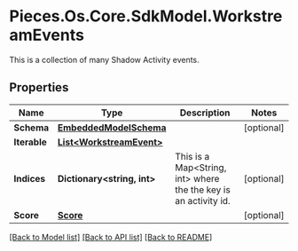 # Pieces.Os.Core.SdkModel.WorkstreamEvents
This is a collection of many Shadow Activity events.

## Properties

Name | Type | Description | Notes
------------ | ------------- | ------------- | -------------
**Schema** | [**EmbeddedModelSchema**](EmbeddedModelSchema.md) |  | [optional] 
**Iterable** | [**List&lt;WorkstreamEvent&gt;**](WorkstreamEvent.md) |  | 
**Indices** | **Dictionary&lt;string, int&gt;** | This is a Map&lt;String, int&gt; where the the key is an activity id. | [optional] 
**Score** | [**Score**](Score.md) |  | [optional] 

[[Back to Model list]](../README.md#documentation-for-models) [[Back to API list]](../README.md#documentation-for-api-endpoints) [[Back to README]](../README.md)

